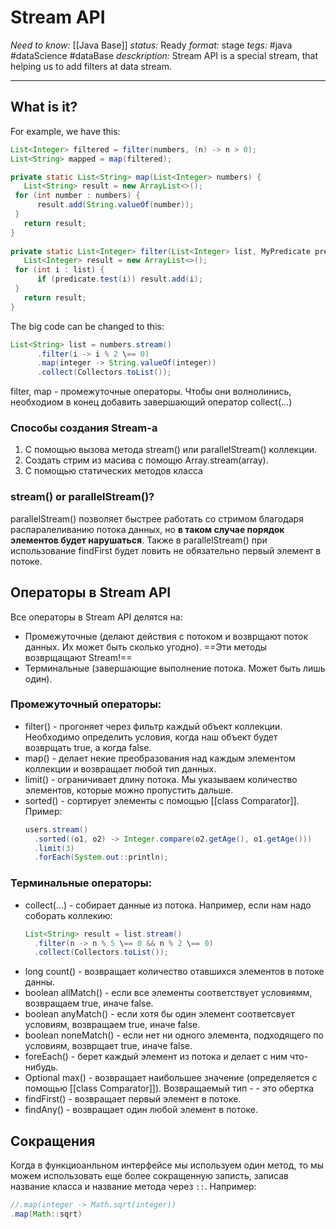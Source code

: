 # Stream API
*Need to know:* [[Java Base]]
*status:* Ready
*format:* stage
*tegs:* #java #dataScience #dataBase 
*desckription:* Stream API is a special stream, that helping us to add filters at data stream.

---
## What is it?
For example, we have this:
```java
List<Integer> filtered = filter(numbers, (n) -> n > 0);  
List<String> mapped = map(filtered);

private static List<String> map(List<Integer> numbers) {  
   List<String> result = new ArrayList<>();  
 for (int number : numbers) {  
      result.add(String.valueOf(number));  
 }  
   return result;  
}  
  
private static List<Integer> filter(List<Integer> list, MyPredicate predicate) {  
   List<Integer> result = new ArrayList<>();  
 for (int i : list) {  
      if (predicate.test(i)) result.add(i);  
 }  
   return result;  
}
```

The big code can be changed to this: 
```java
List<String> list = numbers.stream()  
      .filter(i -> i % 2 \== 0)  
      .map(integer -> String.valueOf(integer))    
      .collect(Collectors.toList());
```

filter, map - промежуточные операторы. Чтобы они волнолинись, необходиом в конец добавить завершающий оператор collect(...)


### Способы создания Stream-а
1. С помощью вызова метода stream() или parallelStream() коллекции.
2. Создать стрим из масива с помощю Array.stream(array).
3. С помощью статических методов класса 

### stream() or parallelStream()?
parallelStream() позволяет быстрее работать со стримом благодаря распаралеливанию потока данных, но **в таком случае порядок элементов будет нарушаться**. Также в parallelStream() при использование findFirst будет ловить не обязательно первый элемент в потоке.

## Операторы в Stream API
Все операторы в Stream API делятся на:
- Промежуточные (делают действия с потоком и возврщают поток данных. Их может быть сколько угодно). ==Эти методы возврщащают Stream!==
- Терминальные (завершающие выполнение потока. Может быть лишь один).

### Промежуточный операторы:
- filter() - прогоняет через фильтр каждый объект коллекции. Необходимо определить условия, когда наш объект будет возврщать true, а когда false.
- map() - делает некие преобразования над каждым элементом коллекции и возвращает любой тип данных.
- limit() - ограничивает длину потока. Мы указываем количество элементов, которые можно пропустить дальше.
- sorted() - сортирует элементы с помощью [[class Comparator]].	
	Пример:
	```java
	users.stream()  
      .sorted((o1, o2) -> Integer.compare(o2.getAge(), o1.getAge()))  
      .limit(3)  
      .forEach(System.out::println);
	```
### Терминальные операторы:
- collect(...) - собирает данные из потока. 
	Например, если нам надо соборать коллекию:
	```java
	List<String> result = list.stream()  
      .filter(n -> n % 5 \== 0 && n % 2 \== 0)    
      .collect(Collectors.toList());
	```
- long count() - возвращает количество отавшихся элементов в потоке данны.
- boolean allMatch() - если все элементы соответствует условиямм, возвращаем true, иначе false.
- boolean anyMatch() - если хотя бы один элемент соответсвует условиям, возвращаем true, иначе false.
- boolean noneMatch() - если нет ни одного элемента, подходящего по условиям, возврщает true, иначе false.
- foreEach() - берет каждый элемент из потока и делает с ним что-нибудь.
- Optional max() - возвращает наибольшее значение (определяется с помощью [[class Comparator]]). Возвращаемый тип -  - это обертка
- findFirst() - возвращает первый элемент в потоке.
- findAny() - возвращает один любой элемент в потоке.


## Сокращения
Когда в функциоанльном интерфейсе мы используем один метод, то мы можем использовать еще более сокращенную записть, записав название класса и название метода через `::`.
Например:
```java
//.map(integer -> Math.sqrt(integer))
.map(Math::sqrt)
```